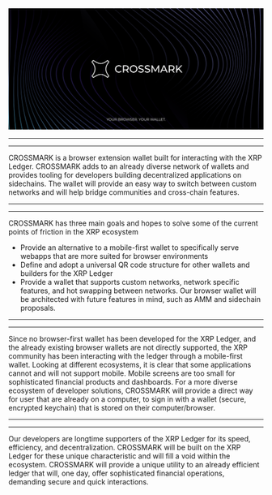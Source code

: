 <img src="https://github.com/crossmarkio/.github/blob/main/profile/banner-reduced.png" />

---
---

CROSSMARK is a browser extension wallet built for interacting with the XRP Ledger. CROSSMARK adds to an already diverse network of wallets and provides tooling for developers building decentralized applications on sidechains. The wallet will provide an easy way to switch between custom networks and will help bridge communities and cross-chain features.

---
---

CROSSMARK has three main goals and hopes to solve some of the current points of friction in the XRP ecosystem

- Provide an alternative to a mobile-first wallet to specifically serve webapps that are more suited for browser environments
- Define and adopt a universal QR code structure for other wallets and builders for the XRP Ledger 
- Provide a wallet that supports custom networks, network specific features, and hot swapping between networks. Our browser wallet will be architected with future features in mind, such as AMM and sidechain proposals.

---
---

Since no browser-first wallet has been developed for the XRP Ledger, and the already existing browser wallets are not directly supported, the XRP community has been interacting with the ledger through a mobile-first wallet. Looking at different ecosystems, it is clear that some applications cannot and will not support mobile. Mobile screens are too small for sophisticated financial products and dashboards. For a more diverse ecosystem of developer solutions, CROSSMARK will provide a direct way for user that are already on a computer, to sign in with a wallet (secure, encrypted keychain) that is stored on their computer/browser.

---
---

Our developers are longtime supporters of the XRP Ledger for its speed, efficiency, and decentralization. CROSSMARK will be built on the XRP Ledger for these unique characteristic and will fill a void within the ecosystem. CROSSMARK will provide a unique utility to an already efficient ledger that will, one day, offer sophisticated financial operations, demanding secure and quick interactions.
